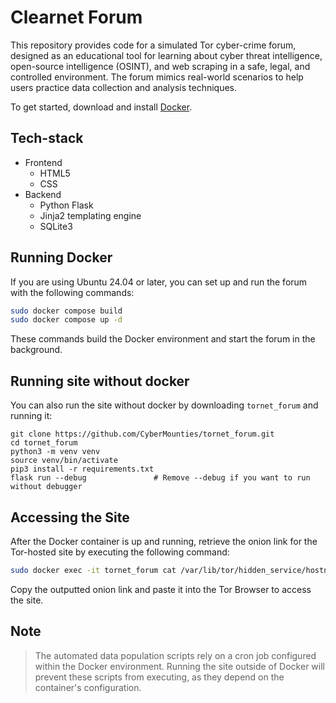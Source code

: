 # Clearnet Forum

This repository provides code for a simulated Tor cyber-crime forum, designed as an educational tool for learning about cyber threat intelligence, open-source intelligence (OSINT), and web scraping in a safe, legal, and controlled environment. The forum mimics real-world scenarios to help users practice data collection and analysis techniques.

To get started, download and install [Docker](https://docs.docker.com/compose/install/).

## Tech-stack

- Frontend
    - HTML5
    - CSS
- Backend
    - Python Flask
    - Jinja2 templating engine
    - SQLite3 


## Running Docker

If you are using Ubuntu 24.04 or later, you can set up and run the forum with the following commands:

```bash
sudo docker compose build
sudo docker compose up -d
```

These commands build the Docker environment and start the forum in the background.


## Running site without docker

You can also run the site without docker by downloading `tornet_forum` and running it:
```
git clone https://github.com/CyberMounties/tornet_forum.git
cd tornet_forum
python3 -m venv venv
source venv/bin/activate
pip3 install -r requirements.txt
flask run --debug               # Remove --debug if you want to run without debugger
```


## Accessing the Site

After the Docker container is up and running, retrieve the onion link for the Tor-hosted site by executing the following command:

```bash
sudo docker exec -it tornet_forum cat /var/lib/tor/hidden_service/hostname
```

Copy the outputted onion link and paste it into the Tor Browser to access the site.


## Note

> The automated data population scripts rely on a cron job configured within the Docker environment. Running the site outside of Docker will prevent these scripts from executing, as they depend on the container's configuration.




